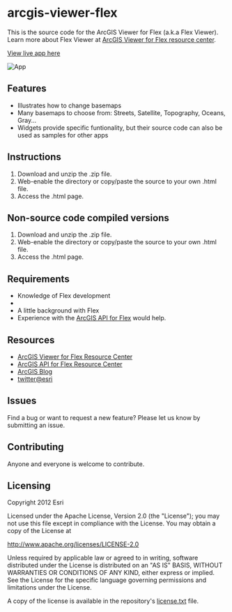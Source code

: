 # arcgis-viewer-flex

This is the source code for the ArcGIS Viewer for Flex (a.k.a Flex Viewer). Learn more about Flex Viewer at [ArcGIS Viewer for Flex resource center](http://links.esri.com/flexviewer).

[View live app here](http://resources.arcgis.com/en/help/flex-viewer/live/index.html)

![App](https://raw.github.com/Esri/arcgis-viewer-flex/master/arcgis-viewer-flex.png)

## Features
* Illustrates how to change basemaps
* Many basemaps to choose from: Streets, Satellite, Topography, Oceans, Gray...
* Widgets provide specific funtionality, but their source code can also be used as samples for other apps

## Instructions

1. Download and unzip the .zip file.
2. Web-enable the directory or copy/paste the source to your own .html file.
3. Access the .html page.

## Non-source code compiled versions

1. Download and unzip the .zip file.
2. Web-enable the directory or copy/paste the source to your own .html file.
3. Access the .html page.

## Requirements

* Knowledge of Flex development
* 
* A little background with Flex
* Experience with the [ArcGIS API for Flex](http://links.esri.com/flex) would help.

## Resources

* [ArcGIS Viewer for Flex Resource Center](http://links.esri.com/flexviewer)
* [ArcGIS API for Flex Resource Center](http://links.esri.com/flex)
* [ArcGIS Blog](http://blogs.esri.com/esri/arcgis/)
* [twitter@esri](http://twitter.com/esri)

## Issues

Find a bug or want to request a new feature?  Please let us know by submitting an issue.

## Contributing

Anyone and everyone is welcome to contribute. 

## Licensing
Copyright 2012 Esri

Licensed under the Apache License, Version 2.0 (the "License");
you may not use this file except in compliance with the License.
You may obtain a copy of the License at

   http://www.apache.org/licenses/LICENSE-2.0

Unless required by applicable law or agreed to in writing, software
distributed under the License is distributed on an "AS IS" BASIS,
WITHOUT WARRANTIES OR CONDITIONS OF ANY KIND, either express or implied.
See the License for the specific language governing permissions and
limitations under the License.

A copy of the license is available in the repository's [license.txt]( https://raw.github.com/Esri/arcgis-viewer-flex/master/license.txt) file.
